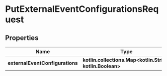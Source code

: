
# PutExternalEventConfigurationsRequest

## Properties
| Name | Type | Description | Notes |
| ------------ | ------------- | ------------- | ------------- |
| **externalEventConfigurations** | **kotlin.collections.Map&lt;kotlin.String, kotlin.Boolean&gt;** |  |  [optional] |



